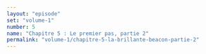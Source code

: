 ```yaml
---
layout: "episode"
set: "volume-1"
number: 5
name: "Chapitre 5 : Le premier pas, partie 2"
permalink: "volume-1/chapitre-5-la-brillante-beacon-partie-2"
---
```

